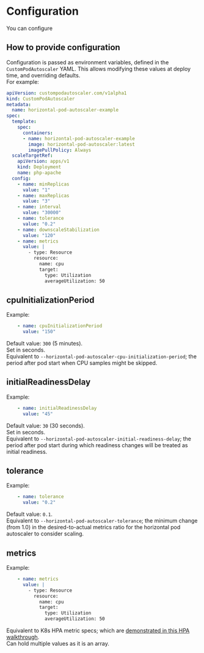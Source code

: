 # Configuration

You can configure

## How to provide configuration

Configuration is passed as environment variables, defined in the `CustomPodAutoscaler` YAML. This allows modifying these values at deploy time, and overriding defaults.   
For example:
```yaml
apiVersion: custompodautoscaler.com/v1alpha1
kind: CustomPodAutoscaler
metadata:
  name: horizontal-pod-autoscaler-example
spec:
  template:
    spec:
      containers:
      - name: horizontal-pod-autoscaler-example
        image: horizontal-pod-autoscaler:latest
        imagePullPolicy: Always
  scaleTargetRef:
    apiVersion: apps/v1
    kind: Deployment
    name: php-apache
  config: 
    - name: minReplicas
      value: "1"
    - name: maxReplicas
      value: "3"
    - name: interval
      value: "30000"
    - name: tolerance
      value: "0.2"
    - name: downscaleStabilization
      value: "120"
    - name: metrics
      value: |
        - type: Resource
          resource:
            name: cpu
            target:
              type: Utilization
              averageUtilization: 50
```

## cpuInitializationPeriod

Example:
```yaml
    - name: cpuInitializationPeriod
      value: "150"
```
Default value: `300` (5 minutes).  
Set in seconds.  
Equivalent to `--horizontal-pod-autoscaler-cpu-initialization-period`; the period after pod start when CPU samples might be skipped.  

## initialReadinessDelay

Example:
```yaml
    - name: initialReadinessDelay
      value: "45"
```
Default value: `30` (30 seconds).  
Set in seconds.  
Equivalent to `--horizontal-pod-autoscaler-initial-readiness-delay`; the period after pod start during which readiness changes will be treated as initial readiness.

## tolerance

Example:
```yaml
    - name: tolerance
      value: "0.2"
```
Default value: `0.1`.  
Equivalent to `--horizontal-pod-autoscaler-tolerance`; the minimum change (from 1.0) in the desired-to-actual metrics ratio for the horizontal pod autoscaler to consider scaling.

## metrics

Example:
```yaml
    - name: metrics
      value: |
        - type: Resource
          resource:
            name: cpu
            target:
              type: Utilization
              averageUtilization: 50
```
Equivalent to K8s HPA metric specs; which are [demonstrated in this HPA walkthrough](https://kubernetes.io/docs/tasks/run-application/horizontal-pod-autoscale-walkthrough/#autoscaling-on-multiple-metrics-and-custom-metrics).  
Can hold multiple values as it is an array.